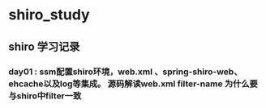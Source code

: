 # shiro_study
## shiro 学习记录

### day01 : ssm配置shiro环境，web.xml 、spring-shiro-web、ehcache以及log等集成。 源码解读web.xml filter-name 为什么要与shiro中filter一致
